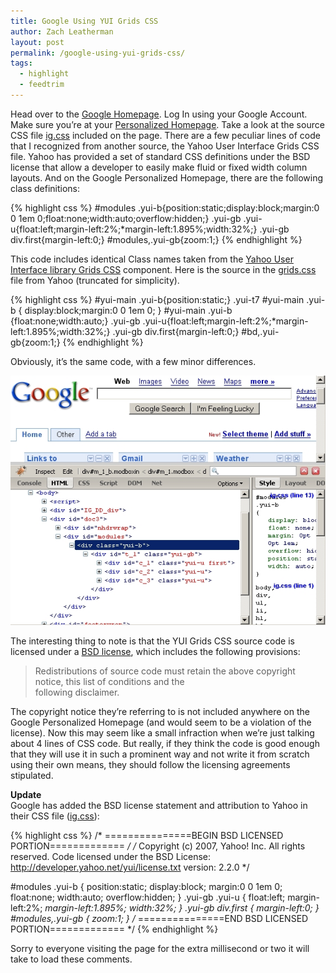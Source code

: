 ```yaml
---
title: Google Using YUI Grids CSS
author: Zach Leatherman
layout: post
permalink: /google-using-yui-grids-css/
tags:
  - highlight
  - feedtrim
---
```


Head over to the [Google Homepage][1]. Log In using your Google Account. Make sure you’re at your [Personalized Homepage][1]. Take a look at the source CSS file [ig.css][2] included on the page. There are a few peculiar lines of code that I recognized from another source, the Yahoo User Interface Grids CSS file. Yahoo has provided a set of standard CSS definitions under the BSD license that allow a developer to easily make fluid or fixed width column layouts. And on the Google Personalized Homepage, there are the following class definitions:

 [1]: http://www.google.com/ig?hl=en
 [2]: http://www.google.com/ig/f/tB22vfBbv0g/ig.css

{% highlight css %}
#modules .yui-b{position:static;display:block;margin:0 0 1em 0;float:none;width:auto;overflow:hidden;}
.yui-gb .yui-u{float:left;margin-left:2%;*margin-left:1.895%;width:32%;}
.yui-gb div.first{margin-left:0;}
#modules,.yui-gb{zoom:1;}
{% endhighlight %}

This code includes identical Class names taken from the [Yahoo User Interface library Grids CSS][3] component. Here is the source in the [grids.css][4] file from Yahoo (truncated for simplicity).

 [3]: http://developer.yahoo.com/yui/grids/
 [4]: http://yui.yahooapis.com/2.2.0/build/grids/grids-min.css

{% highlight css %}
#yui-main .yui-b{position:static;}
.yui-t7 #yui-main .yui-b {
  display:block;margin:0 0 1em 0;
}
#yui-main .yui-b {float:none;width:auto;}
.yui-gb .yui-u{float:left;margin-left:2%;*margin-left:1.895%;width:32%;}
.yui-gb div.first{margin-left:0;}
#bd,.yui-gb{zoom:1;}
{% endhighlight %}

Obviously, it’s the same code, with a few minor differences.

![Screenshot proof][5]

 [5]: /web/wp-content/uploads/2007/04/yuigrids-google1.jpg

The interesting thing to note is that the YUI Grids CSS source code is licensed under a [BSD license][6], which includes the following provisions:

 [6]: http://developer.yahoo.com/yui/license.html

> Redistributions of source code must retain the above copyright notice, this list of conditions and the  
> following disclaimer.

The copyright notice they’re referring to is not included anywhere on the Google Personalized Homepage (and would seem to be a violation of the license). Now this may seem like a small infraction when we’re just talking about 4 lines of CSS code. But really, if they think the code is good enough that they will use it in such a prominent way and not write it from scratch using their own means, they should follow the licensing agreements stipulated.

**Update**  
Google has added the BSD license statement and attribution to Yahoo in their CSS file ([ig.css][2]):

{% highlight css %}
/* ===============BEGIN BSD LICENSED PORTION============= */
/*
Copyright (c) 2007, Yahoo! Inc. All rights reserved.
Code licensed under the BSD License:
http://developer.yahoo.net/yui/license.txt
version: 2.2.0
*/
 
#modules .yui-b {
  position:static;
  display:block;
  margin:0 0 1em 0;
  float:none;
  width:auto;
  overflow:hidden;
}
.yui-gb .yui-u {
  float:left;
  margin-left:2%;
  *margin-left:1.895%;
  width:32%;
}
.yui-gb div.first {
  margin-left:0;
}
#modules,.yui-gb {
  zoom:1;
}
/* ===============END BSD LICENSED PORTION============= */
{% endhighlight %}

Sorry to everyone visiting the page for the extra millisecond or two it will take to load these comments.
